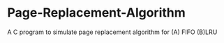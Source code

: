 # Page-Replacement-Algorithm
A C program to simulate page replacement algorithm for (A) FIFO (B)LRU

